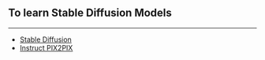 ## To learn Stable Diffusion Models 
-----------------
- [Stable Diffusion](https://huggingface.co/blog/stable_diffusion)
- [Instruct PIX2PIX](https://huggingface.co/spaces/timbrooks/instruct-pix2pix)
